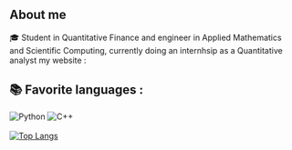 ## About me

🎓 Student in Quantitative Finance and engineer in Applied Mathematics and Scientific Computing, currently doing an internhsip as a Quantitative analyst
my website : 
## 📚 Favorite languages :
![Python](https://img.shields.io/badge/-Python-E15622?style=for-the-badge&logo=Python&logoColor=white)
![C++](https://img.shields.io/badge/-C++-2C41CB?style=for-the-badge&logo=C%2B%2B&logoColor=white)
<br><br>
[![Top Langs](https://github-readme-stats.vercel.app/api/top-langs/?username=ItoWindsor&langs_count=5)](https://github.com/anuraghazra/github-readme-stats)
<br><br>    

 
